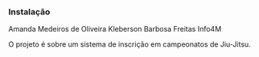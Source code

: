 ### Instalação

Amanda Medeiros de Oliveira 
Kleberson Barbosa Freitas
Info4M

O projeto é sobre um sistema de inscrição em campeonatos de Jiu-Jitsu.